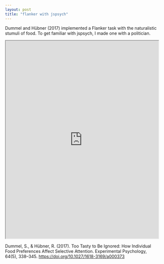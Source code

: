 ```yaml
---
layout: post
title: "flanker with jspsych"
---
```

Dummel and Hübner (2017) implemented a Flanker task with the naturalistic stumuli of food. To get familiar with jspsych, I made one with a politician.

<iframe src="https://liqiantay.github.io/random-jspsych/" style="width:100%; height:650px;" ></iframe> 


Dummel, S., & Hübner, R. (2017). Too Tasty to Be Ignored: How Individual Food Preferences Affect Selective Attention. Experimental Psychology, 64(5), 338–345. https://doi.org/10.1027/1618-3169/a000373
